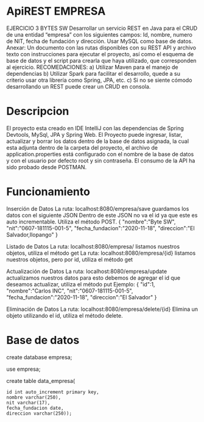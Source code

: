 # ApiREST EMPRESA
EJERCICIO 3 BYTES SW
Desarrollar un servicio REST en Java para el CRUD de una entidad “empresa” con los siguientes campos: Id, nombre, numero de NIT, fecha de fundación y dirección. Usar MySQL como base de datos. Anexar: Un documento con las rutas disponibles con su REST API y archivo texto con instrucciones para ejecutar el proyecto, así como el esquema de base de datos y el script para crearla que haya utilizado, que corresponden al ejercicio.
RECOMEDACIONES: 
a) Utilizar Maven para el manejo de dependencias 
b) Utilizar Spark para facilitar el desarrollo, quede a su criterio usar otra librería como Spring, JPA, etc. 
c) Si no se siente cómodo desarrollando un REST puede crear un CRUD en consola.


# Descripcion 
El proyecto esta creado en IDE IntelliJ con las dependencias de Spring Devtools, MySql, JPA y Spring Web. El Proyecto puede ingresar, listar, actualizar y borrar los datos dentro de la base de datos asignada, la cual esta adjunta dentro de la carpeta del proyecto, el archivo de application.properties está configurado con el nombre de la base de datos y con el usuario por defecto root y sin contraseña. El consumo de la API ha sido probado desde POSTMAN.

# Funcionamiento
Inserción de Datos
La ruta: localhost:8080/empresa/save guardamos los datos con el siguiente JSON
Dentro de este JSON no va el id ya que este es auto incrementable. Utiliza el método POST.
{
    "nombre":"Byte SW",
    "nit":"0607-181115-001-5",
    "fecha_fundacion":"2020-11-18",
    "direccion":"El Salvador,Ilopango"
    }

    

Listado de Datos
La ruta: localhost:8080/empresa/ listamos nuestros objetos, utiliza el método get
La ruta: localhost:8080/empresa/{id} listamos nuestros objetos, pero por id, utiliza el método get

Actualización de Datos
La ruta: localhost:8080/empresa/update actualizamos nuestros datos para esto debemos de agregar el id que deseamos actualizar, utiliza el método put
Ejemplo:
{
    "id":1,
    "nombre":"Carlos INC",
    "nit":"0607-181115-001-5",
    "fecha_fundacion":"2020-11-18",
    "direccion":"El Salvador"
    }

Eliminación de Datos
La ruta: localhost:8080/empresa/delete/{id} Elimina un objeto utilizando el id, utiliza el método delete.

# Base de datos
create database empresa;

use empresa;

create table data_empresa(

 	id int auto_increment primary key,
 	nombre varchar(250),
 	nit varchar(17),
 	fecha_fundacion date,
 	direccion varchar(250));
